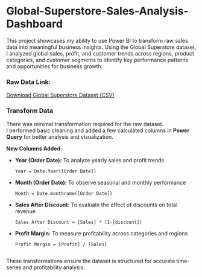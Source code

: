 # Global-Superstore-Sales-Analysis-Dashboard
This project showcases my ability to use Power BI to transform raw sales data into meaningful business insights. Using the Global Superstore dataset, I analyzed global sales, profit, and customer trends across regions, product categories, and customer segments to identify key performance patterns and opportunities for business growth.

### **Raw Data Link:**  
[Download Global Superstore Dataset (CSV)](https://github.com/shazlanamirul8/Global-Superstore-Sales-Analysis-Dashboard/raw/main/Sample-superstore.csv)

### Transform Data
There was minimal transformation required for the raw dataset.  
I performed basic cleaning and added a few calculated columns in **Power Query** for better analysis and visualization.

**New Columns Added:**
- **Year (Order Date):** To analyze yearly sales and profit trends  
  ```DAX
  Year = Date.Year([Order Date])
- **Month (Order Date):** To observe seasonal and monthly performance
  ```DAX
  Month = Date.monthname([Order Date])
- **Sales After Discount:** To evaluate the effect of discounts on total revenue
  ```DAX
  Sales After Discount = [Sales] * (1-[discount])
- **Profit Margin:** To measure profitability across categories and regions  
  ```DAX
  Profit Margin = [Profit] / [Sales]
    
These transformations ensure the dataset is structured for accurate time-series and profitability analysis.

